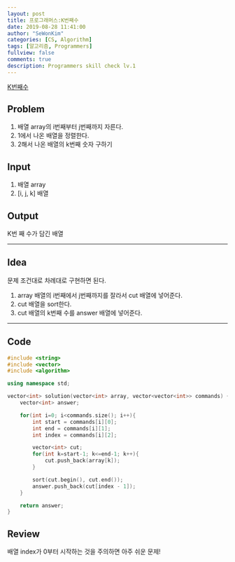 ```yaml
---
layout: post
title: 프로그래머스:K번째수
date: 2019-08-28 11:41:00
author: "SeWonKim"
categories: [CS, Algorithm]
tags: [알고리즘, Programmers]
fullview: false
comments: true
description: Programmers skill check lv.1
---
```


[K번째수](https://programmers.co.kr/learn/courses/30/lessons/42748)

## Problem

1. 배열 array의 i번째부터 j번째까지 자른다.
2. 1에서 나온 배열을 정렬한다.
3. 2해서 나온 배열의 k번째 숫자 구하기

## Input

1. 배열 array
2. [i, j, k] 배열

## Output

K번 째 수가 담긴 배열

---

## Idea

문제 조건대로 차례대로 구현하면 된다.

1. array 배열의 i번째에서 j번째까지를 잘라서 cut 배열에 넣어준다.
2. cut 배열을 sort한다.
3. cut 배열의 k번째 수를 answer 배열에 넣어준다.

---

## Code

```cpp
#include <string>
#include <vector>
#include <algorithm>

using namespace std;

vector<int> solution(vector<int> array, vector<vector<int>> commands) {
    vector<int> answer;

    for(int i=0; i<commands.size(); i++){
        int start = commands[i][0];
        int end = commands[i][1];
        int index = commands[i][2];

        vector<int> cut;
        for(int k=start-1; k<=end-1; k++){
            cut.push_back(array[k]);
        }

        sort(cut.begin(), cut.end());
        answer.push_back(cut[index - 1]);
    }

    return answer;
}
```

## Review

배열 index가 0부터 시작하는 것을 주의하면 아주 쉬운 문제!
